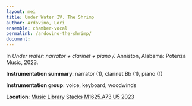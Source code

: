 ```yaml
---
layout: mei
title: Under Water IV. The Shrimp  
author: Ardovino, Lori
ensemble: chamber-vocal 
permalink: /ardovino-the-shrimp/
document: 
---
```


In *Under water: narrator + clarinet + piano /.* Anniston, Alabama: Potenza Music, 2023.

**Instrumentation summary**: narrator (1), clarinet Bb (1), piano (1)  

**Instrumentation group**: voice, keyboard, woodwinds 

**Location**: <a href="https://tufts.primo.exlibrisgroup.com/permalink/01TUN_INST/1kc9gia/alma991018897373003851" target="_blank">Music Library Stacks M1625.A73 U5 2023</a>